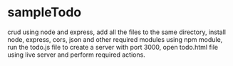 # sampleTodo
crud using node and express,
add all the files to the same directory,
install node, express, cors, json and other required modules using npm module,
run the todo.js file to create a server with port 3000,
open todo.html file using live server and perform required actions.
